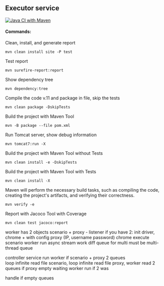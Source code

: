 ## Executor service

[![Java CI with Maven](https://github.com/Lokankara/Executor/actions/workflows/maven.yml/badge.svg)](https://github.com/Lokankara/Executor/actions/workflows/maven.yml)

#### Commands:

Clean, install, and generate report

`mvn clean install site -P test`

Test report

`mvn surefire-report:report`

Show dependency tree

`mvn dependency:tree`

Compile the code v.11 and package in file, skip the tests

`mvn clean package -DskipTests`

Build the project with Maven Tool

`mvn -B package --file pom.xml`

Run Tomcat server, show debug information

`mvn tomcat7:run -X`

Build the project with Maven Tool without Tests

`mvn clean install -e -DskipTests`

Build the project with Maven Tool with Tests

`mvn clean install -X`

Maven will perform the necessary build tasks, such as compiling the code,
creating the project's artifacts, and verifying their correctness.

`mvn verify -e`

Report with Jacoco Tool with Coverage

`mvn clean test jacoco:report`

worker has 2 objects scenario + proxy - listener
if you have 2: init driver, chrome + with config proxy (IP, username password)
chrome execute scenario
worker run async stream
work diff queue for multi must be multi-thread queue

controller service run worker if scenario + proxy
2 queues  
loop infinite read file scenario,
loop infinite read file proxy,
worker read 2 queues
if proxy empty waiting
worker run if 2 was 

handle if empty queues